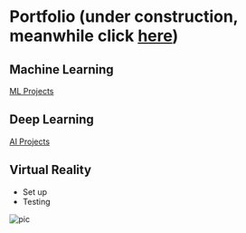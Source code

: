 # Portfolio (under construction, meanwhile click [here](https://pablomartinezpancorbo.wordpress.com/))
## Machine Learning
[ML Projects](https://github.com/PabloMartinezPancorbo/pablomartinezpancorbo.github.io/tree/main/Machine_Learning)
## Deep Learning
[AI Projects](https://github.com/PabloMartinezPancorbo/pablomartinezpancorbo.github.io/tree/PabloMartinezPancorbo-Projects/Files/Deep%20Learning)
## Virtual Reality
* Set up
* Testing

![pic](https://pablomartinezpancorbo.files.wordpress.com/2020/04/me-diamond.png)

<script type="text/javascript" src="//rf.revolvermaps.com/0/0/2.js?i=5zf6es9h3ig&amp;m=0&amp;s=130&amp;c=ff0000&amp;t=1" async="async"></script>
<script type="text/javascript" src="//rf.revolvermaps.com/0/0/1.js?i=5zf6es9h3ig&amp;s=220&amp;m=0&amp;v=false&amp;r=false&amp;b=000000&amp;n=false&amp;c=ff0000" async="async"></script>

